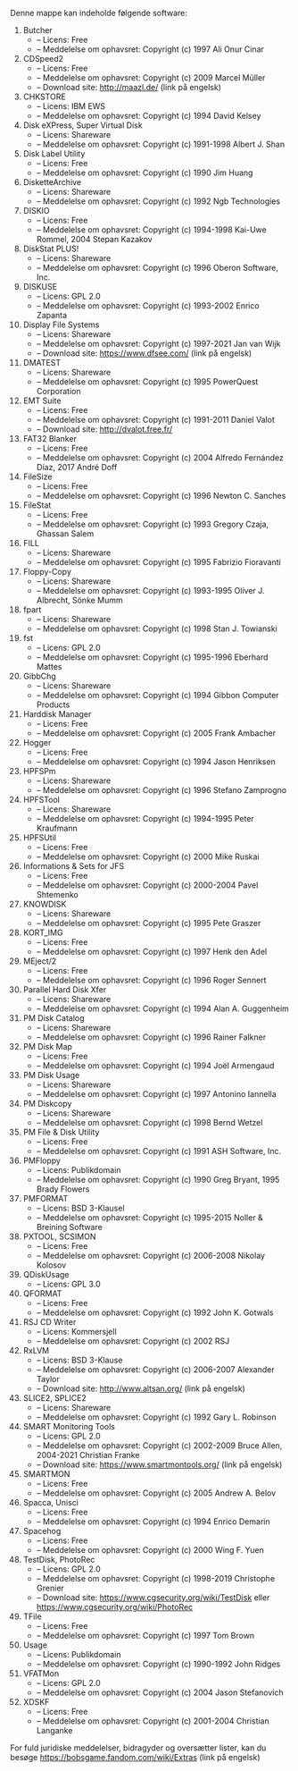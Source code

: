 ﻿Denne mappe kan indeholde følgende software:

1. Butcher
   - – Licens: Free
   - – Meddelelse om ophavsret: Copyright (c) 1997 Ali Onur Cinar
2. CDSpeed2
   - – Licens: Free
   - – Meddelelse om ophavsret: Copyright (c) 2009 Marcel Müller
   - – Download site: http://maazl.de/ (link på engelsk)
3. CHKSTORE
   - – Licens: IBM EWS
   - – Meddelelse om ophavsret: Copyright (c) 1994 David Kelsey
4. Disk eXPress, Super Virtual Disk
   - – Licens: Shareware
   - – Meddelelse om ophavsret: Copyright (c) 1991-1998 Albert J. Shan
5. Disk Label Utility
   - – Licens: Free
   - – Meddelelse om ophavsret: Copyright (c) 1990 Jim Huang
6. DisketteArchive
   - – Licens: Shareware
   - – Meddelelse om ophavsret: Copyright (c) 1992 Ngb Technologies
7. DISKIO
   - – Licens: Free
   - – Meddelelse om ophavsret: Copyright (c) 1994-1998 Kai-Uwe Rommel, 2004 Stepan Kazakov
8. DiskStat PLUS!
   - – Licens: Shareware
   - – Meddelelse om ophavsret: Copyright (c) 1996 Oberon Software, Inc.
9. DISKUSE
   - – Licens: GPL 2.0
   - – Meddelelse om ophavsret: Copyright (c) 1993-2002 Enrico Zapanta
10. Display File Systems
    - – Licens: Shareware
    - – Meddelelse om ophavsret: Copyright (c) 1997-2021 Jan van Wijk
    - – Download site: https://www.dfsee.com/ (link på engelsk)
11. DMATEST
    - – Licens: Shareware
    - – Meddelelse om ophavsret: Copyright (c) 1995 PowerQuest Corporation
12. EMT Suite
    - – Licens: Free
    - – Meddelelse om ophavsret: Copyright (c) 1991-2011 Daniel Valot
    - – Download site: http://dvalot.free.fr/
13. FAT32 Blanker
    - – Licens: Free
    - – Meddelelse om ophavsret: Copyright (c) 2004 Alfredo Fernández Díaz, 2017 André Doff
14. FileSize
    - – Licens: Free
    - – Meddelelse om ophavsret: Copyright (c) 1996 Newton C. Sanches
15. FileStat
    - – Licens: Free
    - – Meddelelse om ophavsret: Copyright (c) 1993 Gregory Czaja, Ghassan Salem
16. FILL
    - – Licens: Shareware
    - – Meddelelse om ophavsret: Copyright (c) 1995 Fabrizio Fioravanti
17. Floppy-Copy
    - – Licens: Shareware
    - – Meddelelse om ophavsret: Copyright (c) 1993-1995 Oliver J. Albrecht, Sönke Mumm
18. fpart
    - – Licens: Shareware
    - – Meddelelse om ophavsret: Copyright (c) 1998 Stan J. Towianski
19. fst
    - – Licens: GPL 2.0
    - – Meddelelse om ophavsret: Copyright (c) 1995-1996 Eberhard Mattes
20. GibbChg
    - – Licens: Shareware
    - – Meddelelse om ophavsret: Copyright (c) 1994 Gibbon Computer Products
21. Harddisk Manager
    - – Licens: Free
    - – Meddelelse om ophavsret: Copyright (c) 2005 Frank Ambacher
22. Hogger
    - – Licens: Free
    - – Meddelelse om ophavsret: Copyright (c) 1994 Jason Henriksen
23. HPFSPm
    - – Licens: Shareware
    - – Meddelelse om ophavsret: Copyright (c) 1996 Stefano Zamprogno
24. HPFSTool
    - – Licens: Shareware
    - – Meddelelse om ophavsret: Copyright (c) 1994-1995 Peter Kraufmann
25. HPFSUtil
    - – Licens: Free
    - – Meddelelse om ophavsret: Copyright (c) 2000 Mike Ruskai
26. Informations & Sets for JFS
    - – Licens: Free
    - – Meddelelse om ophavsret: Copyright (c) 2000-2004 Pavel Shtemenko
27. KNOWDISK
    - – Licens: Shareware
    - – Meddelelse om ophavsret: Copyright (c) 1995 Pete Graszer
28. KORT_IMG
    - – Licens: Free
    - – Meddelelse om ophavsret: Copyright (c) 1997 Henk den Adel
29. MEject/2
    - – Licens: Free
    - – Meddelelse om ophavsret: Copyright (c) 1996 Roger Sennert
30. Parallel Hard Disk Xfer
    - – Licens: Shareware
    - – Meddelelse om ophavsret: Copyright (c) 1994 Alan A. Guggenheim
31. PM Disk Catalog
    - – Licens: Shareware
    - – Meddelelse om ophavsret: Copyright (c) 1996 Rainer Falkner
32. PM Disk Map
    - – Licens: Free
    - – Meddelelse om ophavsret: Copyright (c) 1994 Joël Armengaud
33. PM Disk Usage
    - – Licens: Shareware
    - – Meddelelse om ophavsret: Copyright (c) 1997 Antonino Iannella
34. PM Diskcopy
    - – Licens: Shareware
    - – Meddelelse om ophavsret: Copyright (c) 1998 Bernd Wetzel
35. PM File & Disk Utility
    - – Licens: Free
    - – Meddelelse om ophavsret: Copyright (c) 1991 ASH Software, Inc.
36. PMFloppy
    - – Licens: Publikdomain
    - – Meddelelse om ophavsret: Copyright (c) 1990 Greg Bryant, 1995 Brady Flowers
37. PMFORMAT
    - – Licens: BSD 3-Klausel
    - – Meddelelse om ophavsret: Copyright (c) 1995-2015 Noller & Breining Software
38. PXTOOL, SCSIMON
    - – Licens: Free
    - – Meddelelse om ophavsret: Copyright (c) 2006-2008 Nikolay Kolosov
39. QDiskUsage
    - – Licens: GPL 3.0
40. QFORMAT
    - – Licens: Free
    - – Meddelelse om ophavsret: Copyright (c) 1992 John K. Gotwals
41. RSJ CD Writer
    - – Licens: Kommersjell
    - – Meddelelse om ophavsret: Copyright (c) 2002 RSJ
42. RxLVM
    - – Licens: BSD 3-Klause
    - – Meddelelse om ophavsret: Copyright (c) 2006-2007 Alexander Taylor
    - – Download site: http://www.altsan.org/ (link på engelsk)
43. SLICE2, SPLICE2
    - – Licens: Shareware
    - – Meddelelse om ophavsret: Copyright (c) 1992 Gary L. Robinson
44. SMART Monitoring Tools
    - – Licens: GPL 2.0
    - – Meddelelse om ophavsret: Copyright (c) 2002-2009 Bruce Allen, 2004-2021 Christian Franke
    - – Download site: https://www.smartmontools.org/ (link på engelsk)
45. SMARTMON
    - – Licens: Free
    - – Meddelelse om ophavsret: Copyright (c) 2005 Andrew A. Belov
46. Spacca, Unisci
    - – Licens: Free
    - – Meddelelse om ophavsret: Copyright (c) 1994 Enrico Demarin
47. Spacehog
    - – Licens: Free
    - – Meddelelse om ophavsret: Copyright (c) 2000 Wing F. Yuen
48. TestDisk, PhotoRec
    - – Licens: GPL 2.0
    - – Meddelelse om ophavsret: Copyright (c) 1998-2019 Christophe Grenier
    - – Download site: https://www.cgsecurity.org/wiki/TestDisk eller https://www.cgsecurity.org/wiki/PhotoRec
49. TFile
    - – Licens: Free
    - – Meddelelse om ophavsret: Copyright (c) 1997 Tom Brown
50. Usage
    - – Licens: Publikdomain
    - – Meddelelse om ophavsret: Copyright (c) 1990-1992 John Ridges
51. VFATMon
    - – Licens: GPL 2.0
    - – Meddelelse om ophavsret: Copyright (c) 2004 Jason Stefanovich
52. XDSKF
    - – Licens: Free
    - – Meddelelse om ophavsret: Copyright (c) 2001-2004 Christian Langanke

For fuld juridiske meddelelser, bidragyder og oversætter lister, kan du besøge https://bobsgame.fandom.com/wiki/Extras (link på engelsk)
